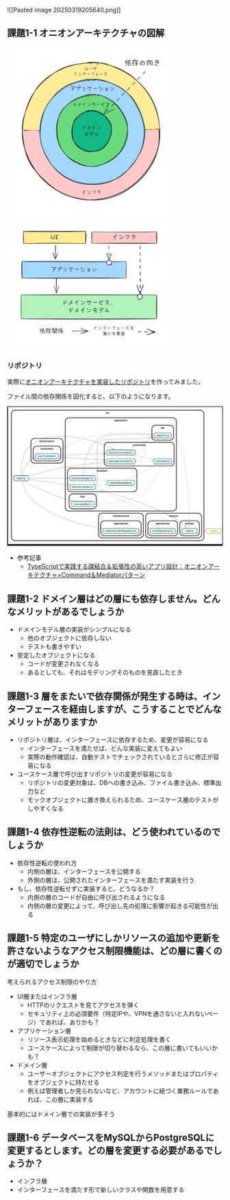 
![[Pasted image 20250319205640.png]]

## 課題1-1 オニオンアーキテクチャの図解

<img src="attachments/Pasted%20image%2020250222172628.png" width="400px">

<img src="attachments/Pasted%20image%2020250222172650.png" width="400px">

### リポジトリ

実際に[オニオンアーキテクチャを実装したリポジトリ](https://github.com/praha-kmishima/onion-architecture)を作ってみました。

ファイル間の依存関係を図化すると、以下のようになります。

<img src="https://github.com/praha-kmishima/onion-architecture/raw/main/public/image.png" width="600px">

- 参考記事
	- [TypeScriptで実践する疎結合＆拡張性の高いアプリ設計：オニオンアーキテクチャ×Command＆Mediatorパターン](https://zenn.dev/trskd/articles/541a6b98c3fbe1)

## 課題1-2 ドメイン層はどの層にも依存しません。どんなメリットがあるでしょうか

- ドメインモデル層の実装がシンプルになる
	- 他のオブジェクトに依存しない
	- テストも書きやすい
- 安定したオブジェクトになる
	- コードが変更されなくなる
	- あるとしても、それはモデリングそのものを見直したとき

## 課題1-3 層をまたいで依存関係が発生する時は、インターフェースを経由しますが、こうすることでどんなメリットがありますか

- リポジトリ層は、インターフェースに依存するため、変更が容易になる
	- インターフェースを満たせば、どんな実装に変えてもよい
	- 実際の動作確認は、自動テストでチェックされているとさらに修正が容易になる
- ユースケース層で呼び出すリポジトリの変更が容易になる
	- リポジトリの変更対象は、DBへの書き込み、ファイル書き込み、標準出力など
	- モックオブジェクトに置き換えられるため、ユースケース層のテストがしやすくなる


## 課題1-4 依存性逆転の法則は、どう使われているのでしょうか

- 依存性逆転の使われ方
	- 内側の層は、インターフェースを公開する
	- 外側の層は、公開されたインターフェースを満たす実装を行う
- もし、依存性逆転せずに実装すると、どうなるか？
	- 内側の層のコードが自由に呼び出されるようになる
	- 内側の層の変更によって、呼び出し先の処理に影響が起きる可能性が出る

## 課題1-5 特定のユーザにしかリソースの追加や更新を許さないようなアクセス制限機能は、どの層に書くのが適切でしょうか

考えられるアクセス制限のやり方
- UI層またはインフラ層
	- HTTPのリクエストを見てアクセスを弾く
	- セキュリティ上の必須要件（特定IPや、VPNを通さないと入れないページ）であれば、ありかも？
- アプリケーション層
	- リソース表示処理を始めるときなどに判定処理を書く
	- ユースケースによって制限が切り替わるなら、この層に書いてもいいかも？
- ドメイン層
	- ユーザーオブジェクトにアクセス判定を行うメソッドまたはプロパティをオブジェクトに持たせる
	- 例えば管理者しか見られないなど、アカウントに紐づく業務ルールであれば、この層に実装する

基本的にはドメイン層での実装が多そう

## 課題1-6 データベースをMySQLからPostgreSQLに変更するとします。どの層を変更する必要があるでしょうか？

- インフラ層
- インターフェースを満たす形で新しいクラスや関数を用意する